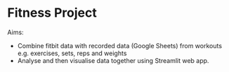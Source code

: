 # Fitness Project

Aims: 
- Combine fitbit data with recorded data (Google Sheets) from workouts e.g. exercises, sets, reps and weights
- Analyse and then visualise data together using Streamlit web app.